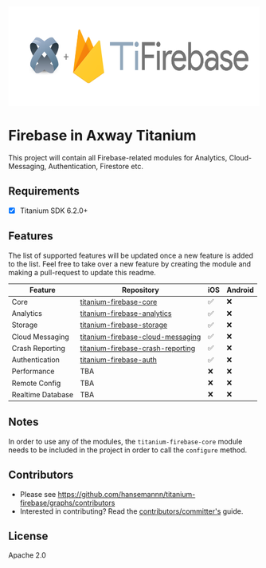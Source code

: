 
<p align="center"><img src="./titanium-firebase-logo@2x.png" height="200" alt="Firebase in Axway Titanium" /></p>


# Firebase in Axway Titanium
This project will contain all Firebase-related modules for Analytics, Cloud-Messaging, Authentication, Firestore etc.

## Requirements
- [x] Titanium SDK 6.2.0+

## Features
The list of supported features will be updated once a new feature is added to the list. 
Feel free to take over a new feature by creating the module and making a pull-request to update this readme.

| Feature | Repository | iOS | Android |
| --- | --- | --- | --- |
| Core | [titanium-firebase-core](https://github.com/hansemannn/titanium-firebase-core) | ✅ | ❌ |
| Analytics | [titanium-firebase-analytics](https://github.com/hansemannn/titanium-firebase-analytics) | ✅ | ❌ |
| Storage | [titanium-firebase-storage](https://github.com/hansemannn/titanium-firebase-storage) | ✅ | ❌ |
| Cloud Messaging | [titanium-firebase-cloud-messaging](https://github.com/hansemannn/titanium-firebase-cloud-messaging) | ✅ | ❌ |
| Crash Reporting | [titanium-firebase-crash-reporting](https://github.com/hansemannn/titanium-firebase-crash-reporting) | ✅ | ❌ |
| Authentication | [titanium-firebase-auth](https://github.com/hansemannn/titanium-firebase-auth) | ✅ | ❌ |
| Performance | TBA | ❌ | ❌ |
| Remote Config | TBA | ❌ | ❌ |
| Realtime Database | TBA | ❌ | ❌ |

## Notes
In order to use any of the modules, the `titanium-firebase-core` module needs to be included in the project in order
to call the `configure` method. 

## Contributors
* Please see https://github.com/hansemannn/titanium-firebase/graphs/contributors
* Interested in contributing? Read the [contributors/committer's](https://wiki.appcelerator.org/display/community/Home) guide.

## License 
Apache 2.0
